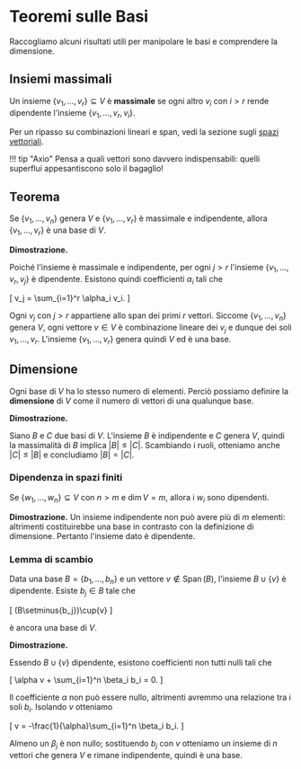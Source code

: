 # Teoremi sulle Basi

Raccogliamo alcuni risultati utili per manipolare le basi e comprendere la dimensione.

## Insiemi massimali

Un insieme $\{v_1,\dots,v_r\}\subseteq V$ è **massimale** se ogni altro
$v_i$ con $i>r$ rende dipendente l'insieme $\{v_1,\dots,v_r,v_i\}$.

Per un ripasso su combinazioni lineari e span, vedi la sezione sugli [spazi vettoriali](../spazi-vettoriali/index.md).

!!! tip "Axio"
    Pensa a quali vettori sono davvero indispensabili: quelli superflui appesantiscono solo il bagaglio!

## Teorema

Se $\{v_1,\dots,v_n\}$ genera $V$ e $\{v_1,\dots,v_r\}$ è massimale e indipendente,
allora $\{v_1,\dots,v_r\}$ è una base di $V$.

**Dimostrazione.**

Poiché l'insieme è massimale e indipendente, per ogni $j>r$ l'insieme $\{v_1,\dots,v_r,v_j\}$ è dipendente. Esistono quindi coefficienti $\alpha_i$ tali che

\[
v_j = \sum_{i=1}^r \alpha_i v_i.
\]

Ogni $v_j$ con $j>r$ appartiene allo span dei primi $r$ vettori. Siccome $\{v_1,\dots,v_n\}$ genera $V$, ogni vettore $v\in V$ è combinazione lineare dei $v_j$ e dunque dei soli $v_1,\dots,v_r$. L'insieme $\{v_1,\dots,v_r\}$ genera quindi $V$ ed è una base.

## Dimensione

Ogni base di $V$ ha lo stesso numero di elementi. Perciò possiamo
definire la **dimensione** di $V$ come il numero di vettori di una qualunque base.

**Dimostrazione.**

Siano $B$ e $C$ due basi di $V$. L'insieme $B$ è indipendente e $C$ genera $V$, quindi la massimalità di $B$ implica $|B|\leq|C|$. Scambiando i ruoli, otteniamo anche $|C|\leq|B|$ e concludiamo $|B|=|C|$.

### Dipendenza in spazi finiti

Se $\{w_1,\dots,w_n\}\subseteq V$ con $n>m$ e $\dim V = m$, allora i
$w_i$ sono dipendenti.

**Dimostrazione.** Un insieme indipendente non può avere più di $m$ elementi: altrimenti costituirebbe una base in contrasto con la definizione di dimensione. Pertanto l'insieme dato è dipendente.

### Lemma di scambio

Data una base $B=\{b_1,\dots,b_n\}$ e un vettore $v\notin \operatorname{Span}(B)$,
l'insieme $B\cup\{v\}$ è dipendente. Esiste $b_j\in B$ tale che

\[
(B\setminus\{b_j\})\cup\{v\}
\]

è ancora una base di $V$.

**Dimostrazione.**

Essendo $B\cup\{v\}$ dipendente, esistono coefficienti non tutti nulli tali che

\[
\alpha v + \sum_{i=1}^n \beta_i b_i = 0.
\]

Il coefficiente $\alpha$ non può essere nullo, altrimenti avremmo una relazione tra i soli $b_i$. Isolando $v$ otteniamo

\[
v = -\frac{1}{\alpha}\sum_{i=1}^n \beta_i b_i.
\]

Almeno un $\beta_j$ è non nullo; sostituendo $b_j$ con $v$ otteniamo un insieme di $n$ vettori che genera $V$ e rimane indipendente, quindi è una base.
